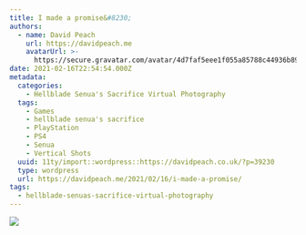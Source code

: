 ```yaml
---
title: I made a promise&#8230;
authors:
  - name: David Peach
    url: https://davidpeach.me
    avatarUrl: >-
      https://secure.gravatar.com/avatar/4d7faf5eee1f055a85788c44936b8995eaab6dfb004e7854ec747ccb272e91ee?s=96&d=mm&r=g
date: 2021-02-16T22:54:54.000Z
metadata:
  categories:
    - Hellblade Senua's Sacrifice Virtual Photography
  tags:
    - Games
    - hellblade senua's sacrifice
    - PlayStation
    - PS4
    - Senua
    - Vertical Shots
  uuid: 11ty/import::wordpress::https://davidpeach.co.uk/?p=39230
  type: wordpress
  url: https://davidpeach.me/2021/02/16/i-made-a-promise/
tags:
  - hellblade-senuas-sacrifice-virtual-photography
---
```

[![](/assets/I-made-a-promise-1152x2048-hn4djVPiCRyQ.jpg)](/assets/I-made-a-promise-1152x2048-hn4djVPiCRyQ.jpg)